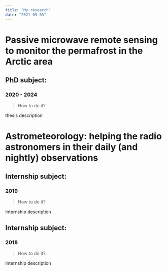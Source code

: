 ```yaml
---
title: "My research"
date: "2021-09-03"
---
```


# Passive microwave remote sensing to monitor the permafrost in the Arctic area
## PhD subject:
### 2020 - 2024

> How to do it?

thesis description


# Astrometeorology: helping the radio astronomers in their daily (and nightly) observations
## Internship subject:
### 2019
> How to do it?

Internship description
## Internship subject:
### 2018
> How to do it?

Internship description

<!--

### Header 3

> This is a blockquote.
>
> This is the second paragraph in the blockquote.
>
> ## This is an H2 in a blockquote
-->
